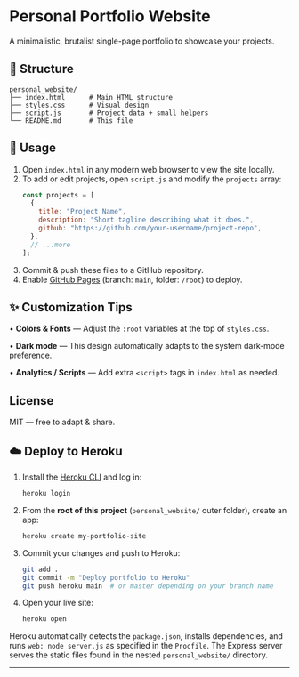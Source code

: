# Personal Portfolio Website

A minimalistic, brutalist single-page portfolio to showcase your projects.

## 📂 Structure

```
personal_website/
├── index.html      # Main HTML structure
├── styles.css      # Visual design
├── script.js       # Project data + small helpers
└── README.md       # This file
```

## 🚀 Usage

1. Open `index.html` in any modern web browser to view the site locally.
2. To add or edit projects, open `script.js` and modify the `projects` array:
   ```js
   const projects = [
     {
       title: "Project Name",
       description: "Short tagline describing what it does.",
       github: "https://github.com/your-username/project-repo",
     },
     // ...more
   ];
   ```
3. Commit & push these files to a GitHub repository.
4. Enable [GitHub Pages](https://pages.github.com/) (branch: `main`, folder: `/root`) to deploy.

## ✨ Customization Tips

• **Colors & Fonts** — Adjust the `:root` variables at the top of `styles.css`.

• **Dark mode** — This design automatically adapts to the system dark-mode preference.

• **Analytics / Scripts** — Add extra `<script>` tags in `index.html` as needed.

## License

MIT — free to adapt & share.

## ☁️ Deploy to Heroku

1. Install the [Heroku CLI](https://devcenter.heroku.com/articles/heroku-cli) and log in:
   ```bash
   heroku login
   ```
2. From the **root of this project** (`personal_website/` outer folder), create an app:
   ```bash
   heroku create my-portfolio-site
   ```
3. Commit your changes and push to Heroku:
   ```bash
   git add .
   git commit -m "Deploy portfolio to Heroku"
   git push heroku main  # or master depending on your branch name
   ```
4. Open your live site:
   ```bash
   heroku open
   ```

Heroku automatically detects the `package.json`, installs dependencies, and runs `web: node server.js` as specified in the `Procfile`. The Express server serves the static files found in the nested `personal_website/` directory.

--- 